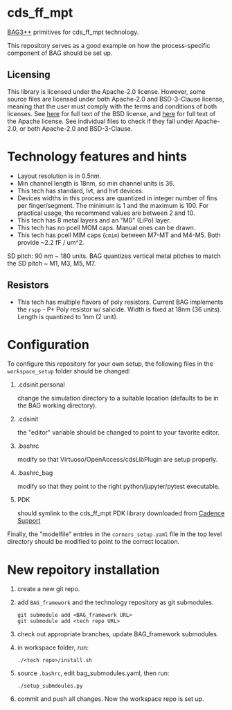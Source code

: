 # cds_ff_mpt
[BAG3++](https://github.com/ucb-art/bag) primitives for cds_ff_mpt technology.

This repository serves as a good example on how the process-specific component of BAG should be set up.

## Licensing

This library is licensed under the Apache-2.0 license.  However, some source files are licensed
under both Apache-2.0 and BSD-3-Clause license, meaning that the user must comply with the
terms and conditions of both licenses.  See [here](LICENSE.BSD-3-Clause) for full text of the
BSD license, and [here](LICENSE.Apache-2.0) for full text of the Apache license.  See individual
files to check if they fall under Apache-2.0, or both Apache-2.0 and BSD-3-Clause.


# Technology features and hints
- Layout resolution is in 0.5nm.
- Min channel length is 18nm, so min channel units is 36.
- This tech has standard, lvt, and hvt devices.
- Devices widths in this process are quantized in integer number of fins per finger/segment.
   The minimum is 1 and the maximum is 100. For practical usage, the recommend values are
   between 2 and 10.
- This tech has 8 metal layers and an "M0" (LiPo) layer.
- This tech has no pcell MOM caps. Manual ones can be drawn.
- This tech has pcell MIM caps (`cmim`) between M7-MT and M4-M5. Both provide ~2.2 fF / um^2.

SD pitch: 90 nm ~ 180 units. BAG quantizes vertical metal pitches to match the SD pitch ~ M1, M3, M5, M7.

## Resistors
- This tech has multiple flavors of poly resistors. Current BAG implements the `rspp` - P+ Poly resistor w/ salicide. Width is fixed at 18nm (36 units). Length is quantized to 1nm (2 unit).

# Configuration

To configure this repository for your own setup, the following files in the `workspace_setup` folder should be changed:

1. .cdsinit.personal

   change the simulation directory to a suitable location (defaults to be in the BAG working directory).

2. .cdsinit

   the "editor" variable should be changed to point to your favorite editor.

3. .bashrc

   modify so that Virtuoso/OpenAccess/cdsLibPlugin are setup properly.

4. .bashrc_bag

   modify so that they point to the right python/jupyter/pytest executable.

5. PDK

   should symlink to the cds_ff_mpt PDK library downloaded from [Cadence Support](support.cadence.com)

Finally, the "modelfile" entries in the `corners_setup.yaml` file in the top level directory should be modified to
point to the correct location.

# New repoitory installation

1. create a new git repo.

2. add `BAG_framework` and the technology repository as git submodules.

   ```
   git submodule add <BAG_framework URL>
   git submodule add <tech repo URL>
   ```

3. check out appropriate branches, update BAG_framework submodules.

4. in workspace folder, run:

   ```
   ./<tech repo>/install.sh
   ```

5. source `.bashrc`, edit bag_submodules.yaml, then run:

   ```
   ./setup_submdoules.py
   ```

6. commit and push all changes.  Now the workspace repo is set up.
